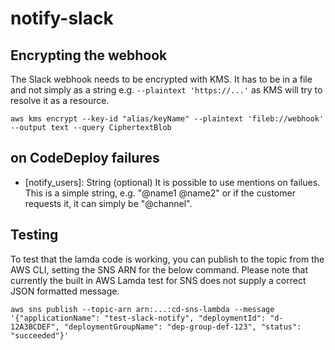 # notify-slack

## Encrypting the webhook

The Slack webhook needs to be encrypted with KMS.
It has to be in a file and not simply as a string e.g. `--plaintext 'https://...'` as KMS will try to resolve it as a resource.

`aws kms encrypt --key-id "alias/keyName" --plaintext 'fileb://webhook' --output text --query CiphertextBlob`

## on CodeDeploy failures

- [notify_users]: String (optional) It is possible to use mentions on failues. This is a simple string, e.g. "@name1 @name2" or if the customer requests it, it can simply be "@channel".

## Testing

To test that the lamda code is working, you can publish to the topic from the AWS CLI, setting the SNS ARN for the below command.
Please note that currently the built in AWS Lamda test for SNS does not supply a correct JSON formatted message.

`aws sns publish --topic-arn arn:...:cd-sns-lambda --message '{"applicationName": "test-slack-notify", "deploymentId": "d-12A3BCDEF", "deploymentGroupName": "dep-group-def-123", "status": "succeeded"}'`
